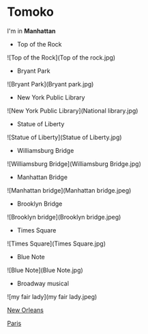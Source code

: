 

# Tomoko

I'm in **Manhattan**

- Top of the Rock

![Top of the Rock](Top of the rock.jpg)

- Bryant Park

![Bryant Park](Bryant park.jpg)

- New York Public Library

![New York Public Library](National library.jpg)

- Statue  of Liberty

![Statue of Liberty](Statue of Liberty.jpg)

- Williamsburg Bridge

![Williamsburg Bridge](Williamsburg Bridge.jpg)

- Manhattan Bridge

![Manhattan bridge](Manhattan bridge.jpeg)

- Brooklyn Bridge

![Brooklyn bridge](Brooklyn bridge.jpeg)

- Times Square

![Times Square](Times Square.jpg)

- Blue Note

![Blue Note](Blue Note.jpg)

- Broadway musical

![my fair lady](my fair lady.jpeg)


[New Orleans](newOrleans.html)

[Paris](france.html)
